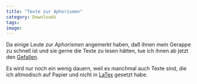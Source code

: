 ```yaml
---
title: "Texte zur Aphorismen"
category: Downloads
tags: 
image: 
---
```


Da einige Leute zur *Aphorismen* angemerkt haben, daß ihnen mein Gerappe zu schnell ist und sie gerne die Texte zu lesen hätten, tue ich ihnen ab jetzt den [Gefallen](/downloads).  

Es wird nur noch ein wenig dauern, weil es manchmal auch Texte sind, die ich altmodisch auf Papier und nicht in [LaTex](http://www.latex-project.org/) gesetzt habe.

